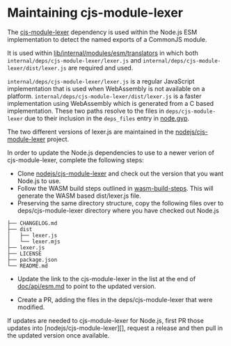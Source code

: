 # Maintaining cjs-module-lexer

The [cjs-module-lexer](https://github.com/nodejs/node/tree/HEAD/deps/cjs-module-lexer)
dependency is used within the Node.js ESM implementation to detect the
named exports of a CommonJS module.

It is used within
[lib/internal/modules/esm/translators](https://github.com/nodejs/node/blob/master/lib/internal/modules/esm/translators.js)
in which both `internal/deps/cjs-module-lexer/lexer.js` and
`internal/deps/cjs-module-lexer/dist/lexer.js` are required and used.

`internal/deps/cjs-module-lexer/lexer.js`
is a regular JavaScript implementation that is
used when WebAssembly is not available on a platform.
`internal/deps/cjs-module-lexer/dist/lexer.js` is a faster
implementation using WebAssembly which is generated from a
C based implementation. These two paths
resolve to the files in `deps/cjs-module-lexer` due to their
inclusion in the `deps_files` entry in
[node.gyp](https://github.com/nodejs/node/blob/master/node.gyp).

The two different versions of lexer.js are maintained in the
[nodejs/cjs-module-lexer](https://github.com/nodejs/cjs-module-lexer) project.

In order to update the Node.js dependencies to use to a newer verion
of cjs-module-lexer, complete the following steps:

* Clone [nodejs/cjs-module-lexer](https://github.com/nodejs/cjs-module-lexer)
  and check out the version that you want Node.js to use.
* Follow the WASM build steps outlined in
  [wasm-build-steps](https://github.com/nodejs/cjs-module-lexer#wasm-build-steps).
  This will generate the WASM based dist/lexer.js file.
* Preserving the same directory structure, copy the following files over
  to deps/cjs-module-lexer directory where you have checked out Node.js

```text
├── CHANGELOG.md
├── dist
│   ├── lexer.js
│   └── lexer.mjs
├── lexer.js
├── LICENSE
├── package.json
└── README.md
```

* Update the link to the cjs-module-lexer in the list at the end of
  [doc/api/esm.md](https://github.com/nodejs/node/blob/master/doc/api/esm.md)
  to point to the updated version.

* Create a PR, adding the files in the deps/cjs-module-lexer that
  were modified.

If updates are needed to cjs-module-lexer for Node.js, first PR
those updates into
[nodejs/cjs-module-lexer][],
request a release and then pull in the updated version once available.
